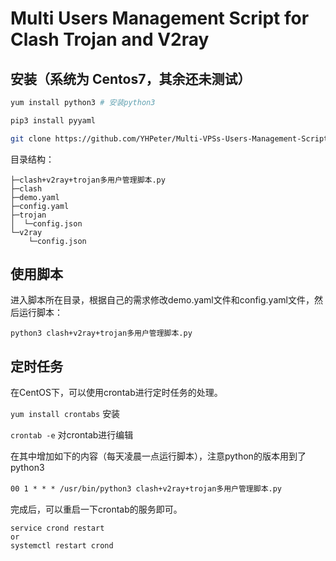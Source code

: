 # Multi Users Management Script for Clash Trojan and V2ray

## 安装（系统为 Centos7，其余还未测试）

```bash
yum install python3 # 安装python3

pip3 install pyyaml

git clone https://github.com/YHPeter/Multi-VPSs-Users-Management-Script-for-Trojan-and-V2ray.git
```

目录结构：

```
├─clash+v2ray+trojan多用户管理脚本.py
├─clash
├─demo.yaml
├─config.yaml
├─trojan
│  └─config.json
└─v2ray
    └─config.json
```
## 使用脚本

进入脚本所在目录，根据自己的需求修改demo.yaml文件和config.yaml文件，然后运行脚本：

```python3 clash+v2ray+trojan多用户管理脚本.py ```

## 定时任务

在CentOS下，可以使用crontab进行定时任务的处理。

```yum install crontabs``` 安装

```crontab -e``` 对crontab进行编辑

在其中增加如下的内容（每天凌晨一点运行脚本），注意python的版本用到了 python3

```00 1 * * * /usr/bin/python3 clash+v2ray+trojan多用户管理脚本.py```
　　

完成后，可以重启一下crontab的服务即可。

    service crond restart 
    or
    systemctl restart crond
